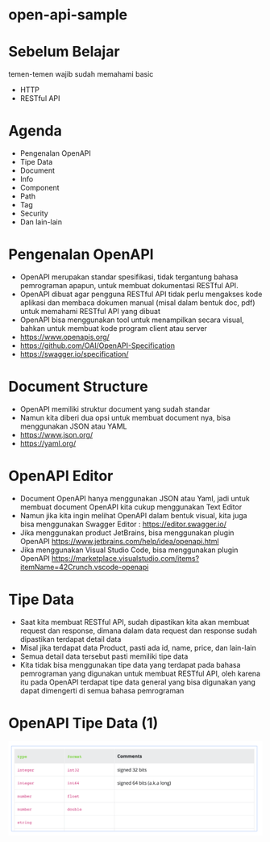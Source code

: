 # open-api-sample


# Sebelum Belajar
temen-temen wajib sudah memahami basic
* HTTP
* RESTful API

# Agenda 
* Pengenalan OpenAPI 
* Tipe Data 
* Document 
* Info 
* Component 
* Path 
* Tag 
* Security 
* Dan lain-lain

# Pengenalan OpenAPI
* OpenAPI merupakan standar spesifikasi, tidak tergantung bahasa pemrograman apapun, untuk membuat dokumentasi RESTful API. 
* OpenAPI dibuat agar pengguna RESTful API tidak perlu mengakses kode aplikasi dan membaca dokumen manual (misal dalam bentuk doc, pdf) untuk memahami RESTful API yang dibuat 
* OpenAPI bisa menggunakan tool untuk menampilkan secara visual, bahkan untuk membuat kode program client atau server
* https://www.openapis.org/
* https://github.com/OAI/OpenAPI-Specification
* https://swagger.io/specification/ 

# Document Structure
* OpenAPI memiliki struktur document yang sudah standar 
* Namun kita diberi dua opsi untuk membuat document nya, bisa menggunakan JSON atau YAML
* https://www.json.org/
* https://yaml.org/ 

# OpenAPI Editor
* Document OpenAPI hanya menggunakan JSON atau Yaml, jadi untuk membuat document OpenAPI kita cukup menggunakan Text Editor 
* Namun jika kita ingin melihat OpenAPI dalam bentuk visual, kita juga bisa menggunakan Swagger Editor : https://editor.swagger.io/
* Jika menggunakan product JetBrains, bisa menggunakan plugin OpenAPI https://www.jetbrains.com/help/idea/openapi.html
* Jika menggunakan Visual Studio Code, bisa menggunakan plugin OpenAPI https://marketplace.visualstudio.com/items?itemName=42Crunch.vscode-openapi 

# Tipe Data
* Saat kita membuat RESTful API, sudah dipastikan kita akan membuat request dan response, dimana dalam data request dan response sudah dipastikan terdapat detail data 
* Misal jika terdapat data Product, pasti ada id, name, price, dan lain-lain 
* Semua detail data tersebut pasti memiliki tipe data 
* Kita tidak bisa menggunakan tipe data yang terdapat pada bahasa pemrograman yang digunakan untuk membuat RESTful API, oleh karena itu pada OpenAPI terdapat tipe data general yang bisa digunakan yang dapat dimengerti di semua bahasa pemrograman

# OpenAPI Tipe Data (1)
![alt text][doc]

[doc]: doc/Screenshot%20from%202022-02-12%2020-11-23.png "Doc"

